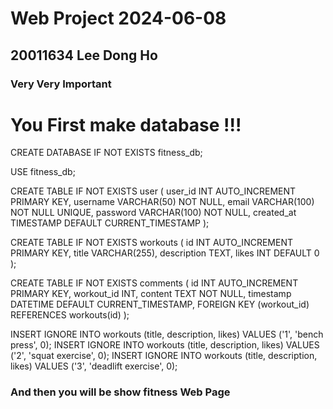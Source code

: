 <h1> Web Project 2024-06-08</h1>

<h2>20011634 Lee Dong Ho</h2>


<h3> Very Very Important </h3>

<h1> You First make database !!!</h1>

CREATE DATABASE IF NOT EXISTS fitness_db;

USE fitness_db;

CREATE TABLE IF NOT EXISTS user (
    user_id INT AUTO_INCREMENT PRIMARY KEY,
    username VARCHAR(50) NOT NULL,
    email VARCHAR(100) NOT NULL UNIQUE,
    password VARCHAR(100) NOT NULL,
    created_at TIMESTAMP DEFAULT CURRENT_TIMESTAMP
);

CREATE TABLE IF NOT EXISTS workouts (
    id INT AUTO_INCREMENT PRIMARY KEY,
    title VARCHAR(255),
    description TEXT,
    likes INT DEFAULT 0
);

CREATE TABLE IF NOT EXISTS comments (
    id INT AUTO_INCREMENT PRIMARY KEY,
    workout_id INT,
    content TEXT NOT NULL,
    timestamp DATETIME DEFAULT CURRENT_TIMESTAMP,
    FOREIGN KEY (workout_id) REFERENCES workouts(id)
);

INSERT IGNORE INTO workouts (title, description, likes) VALUES ('1', 'bench press', 0);
INSERT IGNORE INTO workouts (title, description, likes) VALUES ('2', 'squat exercise', 0);
INSERT IGNORE INTO workouts (title, description, likes) VALUES ('3', 'deadlift exercise', 0);


<h3>And then you will be show fitness Web Page</h3>


